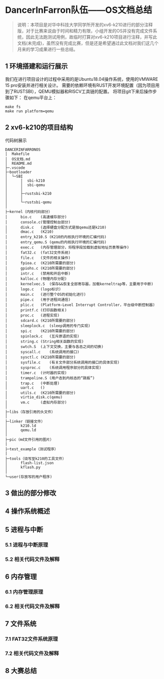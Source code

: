 #   DancerInFarron队伍——OS文档总结 
> 说明：本项目是对华中科技大学同学所开发的xv6-k210进行的部分注释版，对于比赛来说由于时间和精力有限，小组开发的OS并没有完成文件系统，因此无法跑测试用例，故临时打算对xv6-k210项目进行注释，并写此文档(未完成)，虽然没有完成比赛，但是还是希望通过此文档对我们这几个月来的学习成果进行一些总结。




## 1 环境搭建和运行展示

我们在进行项目设计的过程中采用的是Ubuntu18.04操作系统，使用的VMWARE 15 pro安装并进行相关设计。
需要的依赖环境有RUST开发环境配置（因为项目用到了RUSTSBI），QEMU模拟器和RISCV工具链的配置。
将项目git下来后操作步骤如下：
在qemu平台上：
```
make fs
make run platform=qemu
```


## 2 xv6-k210的项目结构
代码树展示
```
DANCERINFARRONOS
│  Makefile
│  OS文档.md
│  README.md
├─.vscode
├─bootloader
│  └─SBI
│      │  sbi-k210
│      │  sbi-qemu
│      │
│      ├─rustsbi-k210
│      │
│      └─rustsbi-qemu
│
├─kernel（内核代码部分）
│      bio.c    (高速缓存部分)
│      console.c(管理控制台部分)
│      disk.c   (选择硬盘分配方式是按qemu还是k210)
│      dmac.c   (K210)
│      entry_k210.S (K210的内核执行环境的汇编代码)
│      entry_qemu.S (qemu的内核执行环境的汇编代码)
│      exec.c   (内存管理部分，将程序段加载到虚拟地址页表等操作)
│      fat32.c  (fat32文件系统)
│      file.c   (文件的相关操作)
│      fpioa.c  (K210所需要的部分)
│      gpiohs.c (K210所需要的部分)
│      intr.c   (禁用和开启中断)
│      kalloc.c (物理内存分配)
│      kernelvec.S  (保存&&恢复全部寄存器，加载kerneltrap等，主要用于中断)
│      logo.c   (logo标识)
│      main.c   (进行整个OS的初始化进行)
│      pipe.c   (用于进程间通信)
│      plic.c   (Platform-Level Interrupt Controller，平台级中断控制器)
│      printf.c (打印函数相关)
│      proc.c   (进程实现)
│      sdcard.c (K210所需要的部分)
│      sleeplock.c  (sleep调用的专门实现)
│      spi.c    (K210所需要的部分）
│      spinlock.c   (互斥原语的实现)
│      string.c (String相关函数的实现)
│      swtch.S  (上下文交换，主要与各态之间的切换)
│      syscall.c    (系统调用的接口)
│      sysctl.c (K210所需要的部分)
│      sysfile.c    (有关文件部分系统调用的接口的具体实现)
│      sysproc.c    (系统调用程序部分的具体实现)
│      timer.c  (计时器的实现)
│      trampoline.S (用户态到内核态的“跳板”)
│      trap.c   (中断处理)
│      uart.c   ()
│      utils.c  (K210所需要的部分)
│      virtio_disk.c(qemu)
│      vm.c     (虚拟内存部分)
│
├─libs（存放引用的头文件）
│
├─linker（链接文件）
│      k210.ld
│      qemu.ld
│
├─pic（md文件引用的图片）
|
├─test_example（测试程序）
|
├─tools（烧写至k210的工具文件）
│      flash-list.json
│      kflash.py
│
└─user(存放写的用户程序)
```




## 3 做出的部分修改


## 4 操作系统概述


## 5 进程与中断
### 5.1 进程与中断原理

### 5.2 相关代码文件及解释


## 6 内存管理
### 6.1 内存管理原理

### 6.2 相关代码文件及解释


## 7 文件系统
### 7.1 FAT32文件系统原理

### 7.2 相关代码文件及解释


## 8 大赛总结